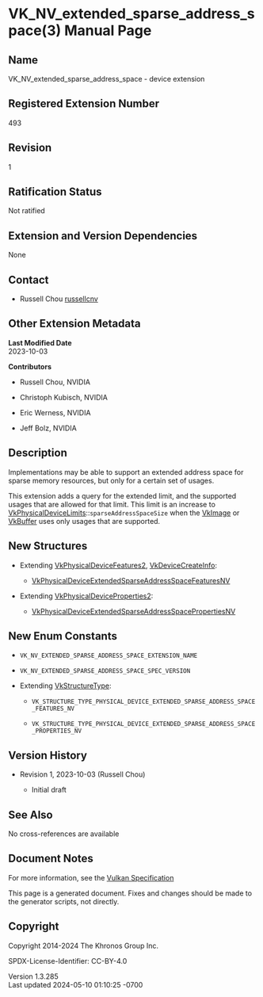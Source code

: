 # VK_NV_extended_sparse_address_space(3) Manual Page

## Name

VK_NV_extended_sparse_address_space - device extension



## <a href="#_registered_extension_number" class="anchor"></a>Registered Extension Number

493

## <a href="#_revision" class="anchor"></a>Revision

1

## <a href="#_ratification_status" class="anchor"></a>Ratification Status

Not ratified

## <a href="#_extension_and_version_dependencies" class="anchor"></a>Extension and Version Dependencies

None

## <a href="#_contact" class="anchor"></a>Contact

- Russell Chou <a
  href="https://github.com/KhronosGroup/Vulkan-Docs/issues/new?body=%5BVK_NV_extended_sparse_address_space%5D%20@russellcnv%0A*Here%20describe%20the%20issue%20or%20question%20you%20have%20about%20the%20VK_NV_extended_sparse_address_space%20extension*"
  target="_blank" rel="nofollow noopener"><em></em>russellcnv</a>

## <a href="#_other_extension_metadata" class="anchor"></a>Other Extension Metadata

**Last Modified Date**  
2023-10-03

**Contributors**  
- Russell Chou, NVIDIA

- Christoph Kubisch, NVIDIA

- Eric Werness, NVIDIA

- Jeff Bolz, NVIDIA

## <a href="#_description" class="anchor"></a>Description

Implementations may be able to support an extended address space for
sparse memory resources, but only for a certain set of usages.

This extension adds a query for the extended limit, and the supported
usages that are allowed for that limit. This limit is an increase to
[VkPhysicalDeviceLimits](https://registry.khronos.org/vulkan/specs/1.3-extensions/man/html/VkPhysicalDeviceLimits.html)::`sparseAddressSpaceSize`
when the [VkImage](https://registry.khronos.org/vulkan/specs/1.3-extensions/man/html/VkImage.html) or [VkBuffer](https://registry.khronos.org/vulkan/specs/1.3-extensions/man/html/VkBuffer.html) uses only
usages that are supported.

## <a href="#_new_structures" class="anchor"></a>New Structures

- Extending [VkPhysicalDeviceFeatures2](https://registry.khronos.org/vulkan/specs/1.3-extensions/man/html/VkPhysicalDeviceFeatures2.html),
  [VkDeviceCreateInfo](https://registry.khronos.org/vulkan/specs/1.3-extensions/man/html/VkDeviceCreateInfo.html):

  - [VkPhysicalDeviceExtendedSparseAddressSpaceFeaturesNV](https://registry.khronos.org/vulkan/specs/1.3-extensions/man/html/VkPhysicalDeviceExtendedSparseAddressSpaceFeaturesNV.html)

- Extending
  [VkPhysicalDeviceProperties2](https://registry.khronos.org/vulkan/specs/1.3-extensions/man/html/VkPhysicalDeviceProperties2.html):

  - [VkPhysicalDeviceExtendedSparseAddressSpacePropertiesNV](https://registry.khronos.org/vulkan/specs/1.3-extensions/man/html/VkPhysicalDeviceExtendedSparseAddressSpacePropertiesNV.html)

## <a href="#_new_enum_constants" class="anchor"></a>New Enum Constants

- `VK_NV_EXTENDED_SPARSE_ADDRESS_SPACE_EXTENSION_NAME`

- `VK_NV_EXTENDED_SPARSE_ADDRESS_SPACE_SPEC_VERSION`

- Extending [VkStructureType](https://registry.khronos.org/vulkan/specs/1.3-extensions/man/html/VkStructureType.html):

  - `VK_STRUCTURE_TYPE_PHYSICAL_DEVICE_EXTENDED_SPARSE_ADDRESS_SPACE_FEATURES_NV`

  - `VK_STRUCTURE_TYPE_PHYSICAL_DEVICE_EXTENDED_SPARSE_ADDRESS_SPACE_PROPERTIES_NV`

## <a href="#_version_history" class="anchor"></a>Version History

- Revision 1, 2023-10-03 (Russell Chou)

  - Initial draft

## <a href="#_see_also" class="anchor"></a>See Also

No cross-references are available

## <a href="#_document_notes" class="anchor"></a>Document Notes

For more information, see the <a
href="https://registry.khronos.org/vulkan/specs/1.3-extensions/html/vkspec.html#VK_NV_extended_sparse_address_space"
target="_blank" rel="noopener">Vulkan Specification</a>

This page is a generated document. Fixes and changes should be made to
the generator scripts, not directly.

## <a href="#_copyright" class="anchor"></a>Copyright

Copyright 2014-2024 The Khronos Group Inc.

SPDX-License-Identifier: CC-BY-4.0

Version 1.3.285  
Last updated 2024-05-10 01:10:25 -0700
